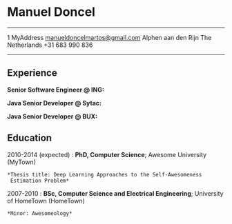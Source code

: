 Manuel Doncel
============

-------------------     ----------------------------
1 MyAddress             manueldoncelmartos@gmail.com
Alphen aan den Rijn
The Netherlands         +31 683 990 836
-------------------     ----------------------------

Experience
----------

**Senior Software Engineer @ ING:**

<Description>

**Java Senior Developer @ Sytac:**

<Description>

**Java Senior Developer @ BUX:**

Education
---------

2010-2014 (expected)
:   **PhD, Computer Science**; Awesome University (MyTown)

    *Thesis title: Deep Learning Approaches to the Self-Awesomeness
     Estimation Problem*

2007-2010
:   **BSc, Computer Science and Electrical Engineering**; University of
    HomeTown (HomeTown)

    *Minor: Awesomeology*
